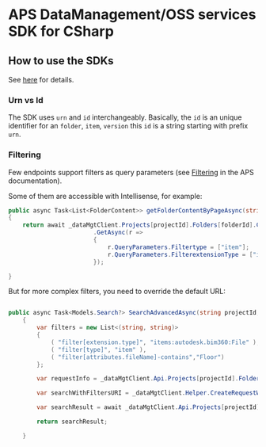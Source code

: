 ﻿# APS DataManagement/OSS services SDK for CSharp

## How to use the SDKs
See [here](../README.md#how-to-use-the-sdks) for details.

### Urn vs Id
The SDK uses `urn` and `id` interchangeably. Basically, the `id` is an unique identifier for an `folder`, `item`, `version` this `id` is a string starting with prefix `urn`.

### Filtering
Few endpoints support filters as query parameters (see [Filtering](https://aps.autodesk.com/en/docs/data/v2/developers_guide/filtering/) in the APS documentation).

Some of them are accessible with Intellisense, for example:

````csharp
public async Task<List<FolderContent>> getFolderContentByPageAsync(string projectId, string folderId)
{
    return await _dataMgtClient.Projects[projectId].Folders[folderId].Contents
                        .GetAsync(r =>
                        {
                            r.QueryParameters.Filtertype = ["item"];
                            r.QueryParameters.FilterextensionType = ["items:autodesk.bim360:File"];
                        });

}
````

But for more complex filters, you need to override the default URL:

````csharp

public async Task<Models.Search?> SearchAdvancedAsync(string projectId, string folderId)
    {
        var filters = new List<(string, string)>
		{
			( "filter[extension.type]", "items:autodesk.bim360:File" ),
			( "filter[type]", "item" ),
            ( "filter[attributes.fileName]-contains","Floor")
		};

        var requestInfo = _dataMgtClient.Api.Projects[projectId].Folders[folderId].Search.ToGetRequestInformation();

        var searchWithFiltersURI = _dataMgtClient.Helper.CreateRequestWithFilters(requestInfo, filters);

        var searchResult = await _dataMgtClient.Api.Projects[projectId].Folders[folderId].Search.WithUrl(searchWithFiltersURI).GetAsync();

        return searchResult;

    }

````